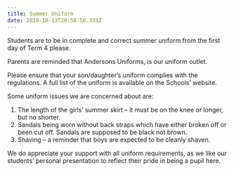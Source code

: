 ```yaml
---
title: Summer Uniform
date: 2019-10-13T20:58:56.331Z
---
```

Students are to be in complete and correct summer uniform from the first day of Term 4 please.

Parents are reminded that Andersons Uniforms, is our uniform outlet.

Please ensure that your son/daughter’s uniform complies with the regulations. A full list of the uniform is available on the Schools’ website.

Some uniform issues we are concerned about are:

1.	The length of the girls’ summer skirt – it must be on the knee or longer, but no shorter. 
2.	Sandals being worn without back straps which have either broken off or been cut off. Sandals are supposed to be black not brown.
3.	Shaving – a reminder that boys are expected to be cleanly shaven.

We do appreciate your support with all uniform requirements, as we like our students’ personal presentation to reflect their pride in being a pupil here.

